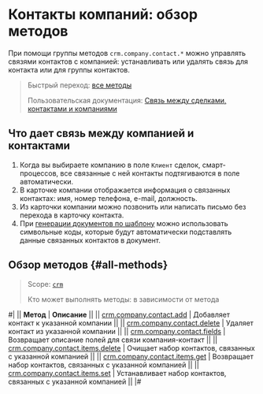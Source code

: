 # Контакты компаний: обзор методов

При помощи группы методов `crm.company.contact.*` можно управлять связями контактов с компанией: устанавливать или удалять связь для контакта или для группы контактов.

> Быстрый переход: [все методы](#all-methods) 
> 
> Пользовательская документация: [Связь между сделками, контактами и компаниями](https://helpdesk.bitrix24.ru/open/2501159) 

## Что дает связь между компанией и контактами

1. Когда вы выбираете компанию в поле `Клиент` сделок, смарт-процессов, все связанные с ней контакты подтягиваются в поле автоматически. 
2. В карточке компании отображается информация о связанных контактах: имя, номер телефона, e-mail, должность. 
3. Из карточки компании можно позвонить или написать письмо без перехода в карточку контакта.
4. При [генерации документов по шаблону](../../document-generator/index.md) можно использовать символьные коды, которые будут автоматически подставлять данные связанных контактов в документ.

## Обзор методов {#all-methods}

> Scope: [`crm`](../../../scopes/permissions.md)
>
> Кто может выполнять методы: в зависимости от метода

#|
|| **Метод** | **Описание** ||
|| [crm.company.contact.add](./crm-company-contact-add.md) | Добавляет контакт к указанной компании ||
|| [crm.company.contact.delete](./crm-company-contact-delete.md) | Удаляет контакт из указанной компании ||
|| [crm.company.contact.fields](./crm-company-contact-fields.md) | Возвращает описание полей для связи компания-контакт ||
|| [crm.company.contact.items.delete](./crm-company-contact-items-delete.md) | Очищает набор контактов, связанных с указанной компанией ||
|| [crm.company.contact.items.get](./crm-company-contact-items-get.md) | Возвращает набор контактов, связанных с указанной компанией ||
|| [crm.company.contact.items.set](./crm-company-contact-items-set.md) | Устанавливает набор контактов, связанных с указанной компанией ||
|#